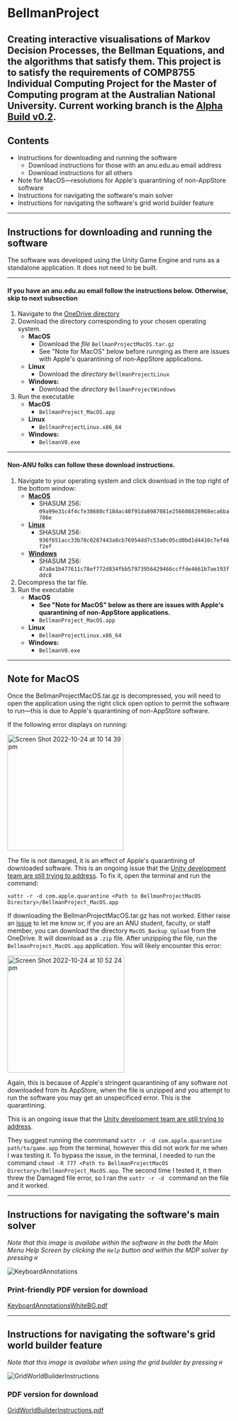 # BellmanProject
Creating interactive visualisations of Markov Decision Processes, the Bellman Equations, and the algorithms that satisfy them. This project is to satisfy the requirements
of COMP8755 Individual Computing Project for the Master of Computing program at the Australian National University.
Current working branch is the [Alpha Build v0.2](https://github.com/crh82/BellmanProject/tree/AlphaBuildv02).
---
## Contents
- Instructions for downloading and running the software
  - Download instructions for those with an anu.edu.au email address
  - Download instructions for all others
- Note for MacOS—resolutions for Apple's quarantining of non-AppStore software
- Instructions for navigating the software's main solver
- Instructions for navigating the software's grid world builder feature
---
## Instructions for downloading and running the software



The software was developed using the Unity Game Engine and runs as a standalone application. It does not need to be built.

---
#### If you have an anu.edu.au email follow the instructions below. Otherwise, skip to next subsection 
1. Navigate to the [OneDrive directory](https://anu365-my.sharepoint.com/:f:/g/personal/u6810978_anu_edu_au/EtVr8-Dew_hDkou9th8lGskBYH0H0HppADKREnGeMQGZeg?e=SmK61w)
2. Download the directory corresponding to your chosen operating system.
   - **MacOS**
     - Download the *file* `BellmanProjectMacOS.tar.gz`
     - See "Note for MacOS" below before runnging as there are issues with Apple's quarantining of non-AppStore applications.
   - **Linux**
     - Download the *directory* `BellmanProjectLinux`
   - **Windows:**
     - Download the *directory* `BellmanProjectWindows`
3. Run the executable 
   - **MacOS**
     - `BellmanProject_MacOS.app`
   - **Linux**
     - `BellmanProjectLinux.x86_64`
   - **Windows:**
     - `BellmanV0.exe`
---
#### Non-ANU folks can follow these download instructions. 
1. Navigate to your operating system and click download in the top right of the bottom window: 
   - [**MacOS**](https://github.com/crh82/BellmanProject/blob/AlphaBuildv02/BellmanProjectMacOS.tar.gz)
     - SHASUM 256: `09a99e31c4f4cfe38680cf184ac48f91da8987081e256608828968eca6ba786e`
   - [**Linux**](https://github.com/crh82/BellmanProject/blob/AlphaBuildv02/BellmanProjectLinux.tar.gz)
     - SHASUM 256: `936f651acc33b78c0287443a0cb76954dd7c53a0c05cd0bd1d4410c7ef46f2ef`
   - [**Windows**](https://github.com/crh82/BellmanProject/blob/AlphaBuildv02/BellmanProjectWindows.tar.gz)
     - SHASUM 256: `47a8e1b477611c78ef772d834fbb57973956429466ccffde4661b7ae193fddc8`
2. Decompress the tar file.
3. Run the executable 
   - **MacOS**
     - **See "Note for MacOS" below as there are issues with Apple's quarantining of non-AppStore applications.**
     - `BellmanProject_MacOS.app`
   - **Linux**
     - `BellmanProjectLinux.x86_64`
   - **Windows:**
     - `BellmanV0.exe`
---
## Note for MacOS
Once the BellmanProjectMacOS.tar.gz is decompressed, you will need to open the application using the right click open option to permit the software to run—this is due to Apple's quarantining of non-AppStore software.

If the following error displays on running:

<img width="262" alt="Screen Shot 2022-10-24 at 10 14 39 pm" src="https://user-images.githubusercontent.com/103348212/197514079-8a70f959-54a7-4ac3-9022-7dcf8adf0946.png">

The file is not damaged, it is an effect of Apple's quarantining of downloaded software. This is an ongoing issue that the [Unity development team are still trying to address](https://issuetracker.unity3d.com/issues/macos-builds-now-contain-a-quarantine-attribute?page=1#comments). To fix it, open the terminal and run the command:

`xattr -r -d com.apple.quarantine <Path to BellmanProjectMacOS Directory>/BellmanProject_MacOS.app`

If downloading the BellmanProjectMacOS.tar.gz has not worked. Either raise an [issue](https://github.com/crh82/BellmanProject/issues) to let me know or, if you are an ANU student, faculty, or staff member, you can download the directory `MacOS_Backup_Upload` from the OneDrive. It will download as a `.zip` file. After unzipping the file, run the `BellmanProject_MacOS.app` application. You will likely encounter this error:

<img width="264" alt="Screen Shot 2022-10-24 at 10 52 24 pm" src="https://user-images.githubusercontent.com/103348212/197520273-9ce0e387-2fbf-4be4-9824-e50451abc395.png">

Again, this is because of Apple's stringent quarantining of any software not downloaded from its AppStore, when the file is unzipped and you attempt to run the software you may get an unspecificed error. This is the quarantining. 

This is an ongoing issue that the [Unity development team are still trying to address](https://issuetracker.unity3d.com/issues/macos-builds-now-contain-a-quarantine-attribute?page=1#comments). 

They suggest running the commmand `xattr -r -d com.apple.quarantine path/to/game.app` from the terminal, however this did not work for me when I was testing it. To bypass the issue, in the terminal, I needed to run the command `chmod -R 777 <Path to BellmanProjectMacOS Directory>/BellmanProject_MacOS.app`. The second time I tested it, it then threw the Damaged file error, so I ran the `xattr -r -d ` command on the file and it worked.

---

## Instructions for navigating the software's main solver
*Note that this image is availabe within the software in the both the Main Menu Help Screen by clicking the `Help` button and within the MDP solver by pressing `H`*

![KeyboardAnnotations](https://user-images.githubusercontent.com/103348212/197325505-adecfe79-1b6e-4fe7-a5f3-5d9cc6b5b9ad.png)

### Print-friendly PDF version for download 
[KeyboardAnnotationsWhiteBG.pdf](https://github.com/crh82/BellmanProject/files/9851299/KeyboardAnnotationsWhiteBG.pdf)

---
## Instructions for navigating the software's grid world builder feature
*Note that this image is availabe when using the grid builder by pressing `H`*

![GridWorldBuilderInstructions](https://user-images.githubusercontent.com/103348212/197515742-51bbaad3-56d8-40e4-bc67-18f9b41f06a7.png)

### PDF version for download
[GridWorldBuilderInstructions.pdf](https://github.com/crh82/BellmanProject/files/9851255/GridWorldBuilderInstructions.pdf)

